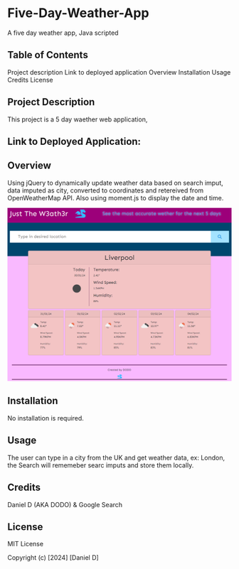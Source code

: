 # Five-Day-Weather-App
A five day weather app, Java scripted

## Table of Contents
Project description
Link to deployed application
Overview 
Installation
Usage
Credits
License


## Project Description
This project is a 5 day waether web application, 

## Link to Deployed Application: 

## Overview
Using jQuery to dynamically update weather data based on search imput, data imputed as city, converted to coordinates and retereived from OpenWeatherMap API.
Also using moment.js to display the date and time.


![Printscreen](https://github.com/DodoID/Five-Day-Weather-App/blob/main/assets/images/Screenshot_2024-01-30.png)

## Installation
No installation is required.

## Usage
The user can type in a city from the UK and get weather data, ex: London, the Search will rememeber searc imputs and store them locally.

## Credits
Daniel D (AKA DODO) & Google Search

## License
MIT License 

Copyright (c) [2024] [Daniel D]
